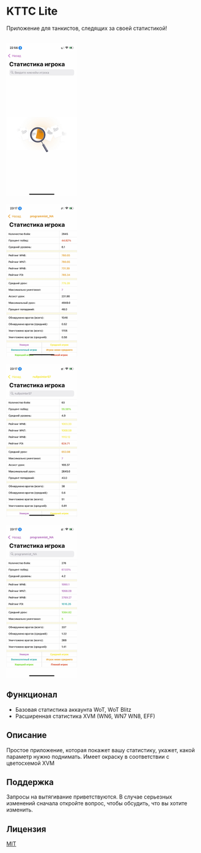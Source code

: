 # KTTC Lite

Приложение для танкистов, следящих за своей статистикой!

<br>
<img height= "400" src="https://github.com/nullpointer97/KTTC-Lite/raw/main/KTTC%20Lite/UI/Images/Shp0Oj-TWig.jpeg" />
<br>
<br>
<img height= "400" src="https://github.com/nullpointer97/KTTC-Lite/raw/main/KTTC%20Lite/UI/Images/fVPzs3eGsXc.jpeg" />
<br>
<br>
<img height= "400" src="https://github.com/nullpointer97/KTTC-Lite/raw/main/KTTC%20Lite/UI/Images/n01cWWAODlY.jpeg" />
<br>
<br>
<img height= "400" src="https://github.com/nullpointer97/KTTC-Lite/raw/main/KTTC%20Lite/UI/Images/XRilbUj-qrU.jpeg" />
<br>

## Функционал

- Базовая статистика аккаунта WoT, WoT Blitz
- Расширенная статистика XVM (WN6, WN7 WN8, EFF)


## Описание
Простое приложение, которая покажет вашу статистику, укажет, какой параметр нужно поднимать. Имеет окраску в соответствии с цветосхемой XVM

## Поддержка
Запросы на вытягивание приветствуются. В случае серьезных изменений сначала откройте вопрос, чтобы обсудить, что вы хотите изменить.

## Лицензия
[MIT](https://choosealicense.com/licenses/mit/)
